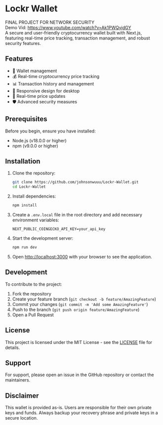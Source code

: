 # Lockr Wallet
FINAL PROJECT FOR NETWORK SECURITY \
Demo Vid: https://www.youtube.com/watch?v=Ak1PWQyjdGY \
A secure and user-friendly cryptocurrency wallet built with Next.js, featuring real-time price tracking, transaction management, and robust security features.

## Features

- 🔐 Wallet management
- 💰 Real-time cryptocurrency price tracking
- 📊 Transaction history and management
- 📱 Responsive design for desktop
- 🔄 Real-time price updates
- 🛡️ Advanced security measures

## Prerequisites

Before you begin, ensure you have installed:
- Node.js (v18.0.0 or higher)
- npm (v9.0.0 or higher)

## Installation

1. Clone the repository:
   ```bash
   git clone https://github.com/johnsonwuuu/Lockr-Wallet.git
   cd Lockr-Wallet
   ```

2. Install dependencies:
   ```bash
   npm install
   ```

3. Create a `.env.local` file in the root directory and add necessary environment variables:
   ```env
   NEXT_PUBLIC_COINGECKO_API_KEY=your_api_key
   ```

4. Start the development server:
   ```bash
   npm run dev
   ```

5. Open [http://localhost:3000](http://localhost:3000) with your browser to see the application.


## Development

To contribute to the project:

1. Fork the repository
2. Create your feature branch (`git checkout -b feature/AmazingFeature`)
3. Commit your changes (`git commit -m 'Add some AmazingFeature'`)
4. Push to the branch (`git push origin feature/AmazingFeature`)
5. Open a Pull Request

## License

This project is licensed under the MIT License - see the [LICENSE](LICENSE) file for details.

## Support

For support, please open an issue in the GitHub repository or contact the maintainers.

## Disclaimer

This wallet is provided as-is. Users are responsible for their own private keys and funds. Always backup your recovery phrase and private keys in a secure location.
